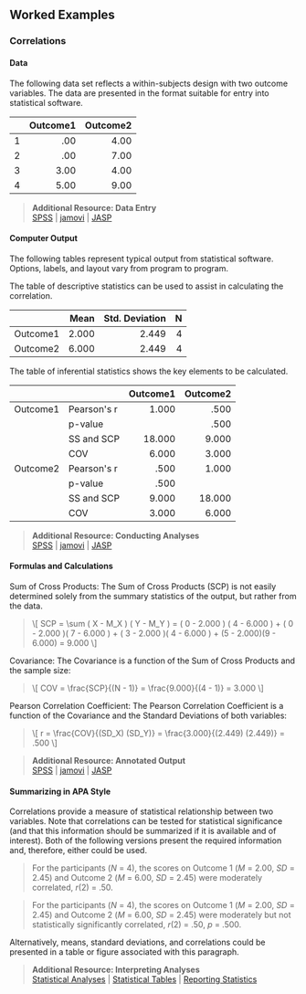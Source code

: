 ## Worked Examples

### Correlations

#### Data

The following data set reflects a within-subjects design with two outcome variables. The data are presented in the format suitable for entry into statistical software.

|     | Outcome1 | Outcome2 |
|-----|---------:|---------:|
| 1   | .00      | 4.00     |
| 2   | .00      | 7.00     |
| 3   | 3.00     | 4.00     |
| 4   | 5.00     | 9.00     |

> **Additional Resource: Data Entry**  
[SPSS](../SPSS/using-software/repeateddata.md) | 
[jamovi](../jamovi/using-software/repeateddata.md) | 
[JASP](../JASP/using-software/repeateddata.md)

#### Computer Output

The following tables represent typical output from statistical software. Options, labels, and layout vary from program to program.

The table of descriptive statistics can be used to assist in calculating the correlation.

|          | Mean  | Std. Deviation | N   |
|:---------|------:|---------------:|----:|
| Outcome1 | 2.000 | 2.449          | 4   |
| Outcome2 | 6.000 | 2.449          | 4   |

The table of inferential statistics shows the key elements to be calculated.

|          |             | Outcome1 | Outcome2 |
|:---------|:------------|---------:|---------:|
| Outcome1 | Pearson's r |    1.000 |     .500 |
|          | p-value     |          |     .500 |
|          | SS and SCP  |   18.000 |    9.000 |
|          | COV         |    6.000 |    3.000 |
| Outcome2 | Pearson's r |     .500 |    1.000 |
|          | p-value     |     .500 |          |
|          | SS and SCP  |    9.000 |   18.000 |
|          | COV         |    3.000 |    6.000 |

> **Additional Resource: Conducting Analyses**   
[SPSS](../SPSS/using-software/correlations.md) | 
[jamovi](../jamovi/using-software/correlations.md) | 
[JASP](../JASP/using-software/correlations.md)

#### Formulas and Calculations

Sum of Cross Products: The Sum of Cross Products (SCP) is not easily determined solely from the summary statistics of the output, but rather from the data.

> \\[ SCP = \sum ( X - M_X ) ( Y - M_Y ) = ( 0 - 2.000 ) ( 4 - 6.000 ) + ( 0 - 2.000 )( 7 - 6.000 ) + ( 3 - 2.000 )( 4 - 6.000 ) + (5 - 2.000)(9 - 6.000) = 9.000 \\]

Covariance: The Covariance is a function of the Sum of Cross Products and the sample size:

> \\[ COV = \frac{SCP}{(N - 1)} = \frac{9.000}{(4 - 1)} = 3.000 \\]

Pearson Correlation Coefficient: The Pearson Correlation Coefficient is a function of the Covariance and the Standard Deviations of both variables:

> \\[ r = \frac{COV}{(SD_X) (SD_Y)} = \frac{3.000}{(2.449) (2.449)} = .500 \\]

> **Additional Resource: Annotated Output**  
[SPSS](../SPSS/annotated-output/correlations.md) | 
[jamovi](../jamovi/annotated-output/correlations.md) | 
[JASP](../JASP/annotated-output/correlations.md)

#### Summarizing in APA Style

Correlations provide a measure of statistical relationship between two variables. Note that correlations can be tested for statistical significance (and that this information should be summarized if it is available and of interest). Both of the following versions present the required information and, therefore, either could be used.

> For the participants (*N* = 4), the scores on Outcome 1 (*M* = 2.00, *SD* = 2.45) and Outcome 2 (*M* = 6.00, *SD* = 2.45) were moderately correlated, *r*(2) = .50.

> For the participants (*N* = 4), the scores on Outcome 1 (*M* = 2.00, *SD* = 2.45) and Outcome 2 (*M* = 6.00, *SD* = 2.45) were moderately but not statistically significantly correlated, *r*(2) = .50, *p* = .500.

Alternatively, means, standard deviations, and correlations could be presented in a table or figure associated with this paragraph.

> **Additional Resource: Interpreting Analyses**   
[Statistical Analyses](../Methods/statistical-analyses/) | 
[Statistical Tables](../Methods/statistical-tables/) | 
[Reporting Statistics](../Methods/reporting-statistics/)
